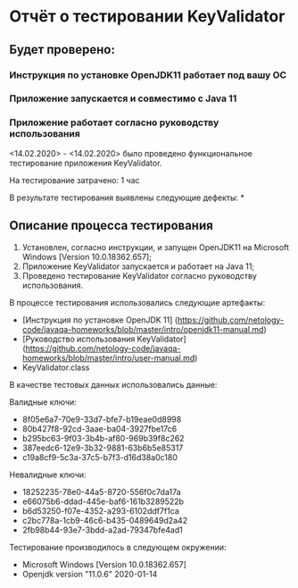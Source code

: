 # Отчёт о тестировании KeyValidator

## Будет проверено:
### Инструкция по установке OpenJDK11 работает под вашу ОС
### Приложение запускается и совместимо с Java 11
### Приложение работает согласно руководству использования

<14.02.2020> - <14.02.2020> было проведено функциональное тестирование приложения KeyValidator.

На тестирование затрачено: 1 час

В результате тестирования выявлены следующие дефекты:
* 
## Описание процесса тестирования

1. Установлен, согласно инструкции, и запущен OpenJDK11 на Microsoft Windows [Version 10.0.18362.657];
1. Приложение KeyValidator запускается и работает на Java 11;
1. Проведено тестирование KeyValidator согласно руководству использования.

В процессе тестирования использовались следующие артефакты:
* [Инструкция по установке OpenJDK 11] (https://github.com/netology-code/javaqa-homeworks/blob/master/intro/openjdk11-manual.md)
* [Руководство использования KeyValidator] (https://github.com/netology-code/javaqa-homeworks/blob/master/intro/user-manual.md)
* KeyValidator.class

В качестве тестовых данных использовались данные:

Валидные ключи:

* 8f05e6a7-70e9-33d7-bfe7-b19eae0d8998
* 80b427f8-92cd-3aae-ba04-3927fbe17c6
* b295bc63-9f03-3b4b-af80-969b39f8c262
* 387eedc6-12e9-3b32-9881-63b6b5e85317
* c19a8cf9-5c3a-37c5-b7f3-d16d38a0c180

Невалидные ключи:

* 18252235-78e0-44a5-8720-556f0c7da17a
* e66075b6-ddad-445e-baf6-161b3289522b
* b6d53250-f07e-4352-a293-6102ddf7f1ca
* c2bc778a-1cb9-46c6-b435-0489649d2a42
* 2fb98b44-93e7-3bdd-a2ad-79347bfe4ad1

Тестирование производилось в следующем окружении:
* Microsoft Windows [Version 10.0.18362.657]
* Openjdk version "11.0.6" 2020-01-14